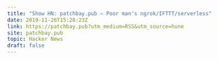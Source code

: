 ```yaml
---
title: "Show HN: patchbay.pub – Poor man's ngrok/IFTTT/serverless"
date: 2019-11-26T15:28:23Z
link: https://patchbay.pub?utm_medium=RSS&utm_source=hune
site: patchbay.pub
topic: Hacker News
draft: false
---
```

